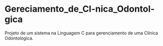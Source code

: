 # Gereciamento_de_Cl-nica_Odontol-gica
Projeto de  um sistema na Linguagem C para gerenciamento de uma Clínica Odontológica.
